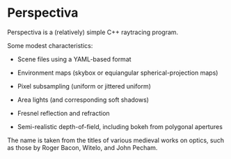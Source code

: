 # Perspectiva

Perspectiva is a (relatively) simple C++ raytracing program.

Some modest characteristics:

* Scene files using a YAML-based format

* Environment maps (skybox or equiangular spherical-projection maps)
    
* Pixel subsampling (uniform or jittered uniform)

* Area lights (and corresponding soft shadows)

* Fresnel reflection and refraction
    
* Semi-realistic depth-of-field, including bokeh from polygonal apertures

The name is taken from the titles of various medieval works on optics, such as those by Roger Bacon, Witelo, and John Pecham.
